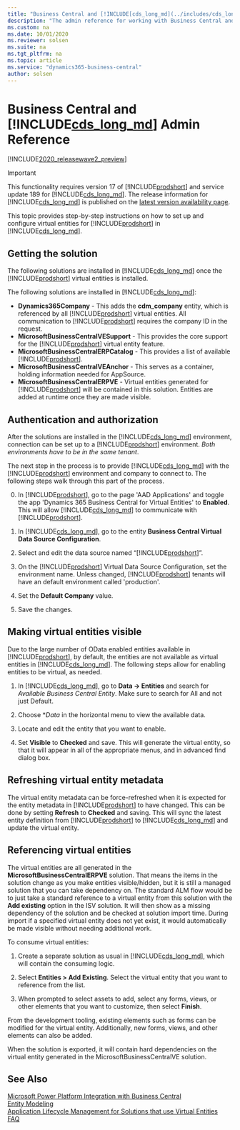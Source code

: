 ```yaml
---
title: "Business Central and [!INCLUDE[cds_long_md](../includes/cds_long_md.md)] admin reference"
description: "The admin reference for working with Business Central and Microsoft Dataverse tables"
ms.custom: na
ms.date: 10/01/2020
ms.reviewer: solsen
ms.suite: na
ms.tgt_pltfrm: na
ms.topic: article
ms.service: "dynamics365-business-central"
author: solsen
---
```


# Business Central and [!INCLUDE[cds_long_md](../includes/cds_long_md.md)] Admin Reference

[!INCLUDE[2020_releasewave2_preview](../includes/2020_releasewave2_preview.md)]

> [!IMPORTANT]  
> This functionality requires version 17 of [!INCLUDE[prodshort](../developer/includes/prodshort.md)] and service update 189 for [!INCLUDE[cds_long_md](../includes/cds_long_md.md)]. The release information for [!INCLUDE[cds_long_md](../includes/cds_long_md.md)] is published on the [latest version availability page](https://docs.microsoft.com/business-applications-release-notes/dynamics/released-versions/dynamics-365ce#all-version-availability).

This topic provides step-by-step instructions on how to set up and configure virtual entities for [!INCLUDE[prodshort](../developer/includes/prodshort.md)] in [!INCLUDE[cds_long_md](../includes/cds_long_md.md)].

## Getting the solution

The following solutions are installed in [!INCLUDE[cds_long_md](../includes/cds_long_md.md)] once the [!INCLUDE[prodshort](../developer/includes/prodshort.md)] virtual entities is installed.

The following solutions are installed in [!INCLUDE[cds_long_md](../includes/cds_long_md.md)]:

- **Dynamics365Company** - This adds the **cdm_company** entity, which is referenced by all [!INCLUDE[prodshort](../developer/includes/prodshort.md)] virtual entities. All communication to [!INCLUDE[prodshort](../developer/includes/prodshort.md)] requires the company ID in the request. 
- **MicrosoftBusinessCentralVESupport** - This provides the core support for the [!INCLUDE[prodshort](../developer/includes/prodshort.md)] virtual entity feature.
- **MicrosoftBusinessCentralERPCatalog** - This provides a list of available [!INCLUDE[prodshort](../developer/includes/prodshort.md)].
- **MicrosoftBusinessCentralVEAnchor** - This serves as a container, holding information needed for AppSource. 
- **MicrosoftBusinessCentralERPVE** - Virtual entities generated for [!INCLUDE[prodshort](../developer/includes/prodshort.md)] will be contained in this solution. Entities are added at runtime once they are made visible.

## Authentication and authorization

After the solutions are installed in the [!INCLUDE[cds_long_md](../includes/cds_long_md.md)] environment, connection can be set up to a [!INCLUDE[prodshort](../developer/includes/prodshort.md)] environment. *Both environments have to be in the same tenant*.  

The next step in the process is to provide [!INCLUDE[cds_long_md](../includes/cds_long_md.md)] with the [!INCLUDE[prodshort](../developer/includes/prodshort.md)] environment and company to connect to. The following steps walk through this part of the process.

0. In [!INCLUDE[prodshort](../developer/includes/prodshort.md)], go to the page 'AAD Applications' and toggle the app 'Dynamics 365 Business Central for Virtual Entities' to **Enabled**. This will allow [!INCLUDE[cds_long_md](../includes/cds_long_md.md)] to communicate with [!INCLUDE[prodshort](../developer/includes/prodshort.md)].

1. In [!INCLUDE[cds_long_md](../includes/cds_long_md.md)], go to the entity **Business Central Virtual Data Source Configuration**.

2. Select and edit the data source named “[!INCLUDE[prodshort](../developer/includes/prodshort.md)]”.

3. On the [!INCLUDE[prodshort](../developer/includes/prodshort.md)] Virtual Data Source Configuration, set the environment name. Unless changed, [!INCLUDE[prodshort](../developer/includes/prodshort.md)] tenants will have an default environment called 'production'.

4. Set the **Default Company** value. 

5. Save the changes.

## Making virtual entities visible

Due to the large number of OData enabled entities available in [!INCLUDE[prodshort](../developer/includes/prodshort.md)], by default, the entities are not available as virtual entities in [!INCLUDE[cds_long_md](../includes/cds_long_md.md)]. The following steps allow for enabling entities to be virtual, as needed.

1. In [!INCLUDE[cds_long_md](../includes/cds_long_md.md)], go to **Data -> Entities** and search for *Available Business Central Entity*. Make sure to search for All and not just Default.

2. Choose **Data* in the horizontal menu to view the available data.

3. Locate and edit the entity that you want to enable.

4. Set **Visible** to **Checked** and save. This will generate the virtual entity, so that it will appear in all of the appropriate menus, and in advanced find dialog box.

## Refreshing virtual entity metadata

The virtual entity metadata can be force-refreshed when it is expected for the entity metadata in [!INCLUDE[prodshort](../developer/includes/prodshort.md)] to have changed. This can be done by setting **Refresh** to **Checked** and saving. This will sync the latest entity definition from [!INCLUDE[prodshort](../developer/includes/prodshort.md)] to [!INCLUDE[cds_long_md](../includes/cds_long_md.md)] and update the virtual entity.

## Referencing virtual entities

The virtual entities are all generated in the **MicrosoftBusinessCentralERPVE** solution. That means the items in the solution change as you make entities visible/hidden, but it is still a managed solution that you can take dependency on. The standard ALM flow would be to just take a standard reference to a virtual entity from this solution with the **Add existing** option in the ISV solution. It will then show as a missing dependency of the solution and be checked at solution import time. During import if a specified virtual entity does not yet exist, it would automatically be made visible without needing additional work.

To consume virtual entities:

1. Create a separate solution as usual in [!INCLUDE[cds_long_md](../includes/cds_long_md.md)], which will contain the consuming logic.

2. Select **Entities \> Add Existing**. Select the virtual entity that you want to reference from the list.

3. When prompted to select assets to add, select any forms, views, or other elements that you want to customize, then select **Finish**.

From the development tooling, existing elements such as forms can be modified for the virtual entity. Additionally, new forms, views, and other elements can also be added.

When the solution is exported, it will contain hard dependencies on the virtual entity generated in the MicrosoftBusinessCentralVE solution.

## See Also

[Microsoft Power Platform Integration with Business Central](powerplat-overview.md)  
[Entity Modeling](powerplat-entity-modeling.md)  
[Application Lifecycle Management for Solutions that use Virtual Entities](powerplat-app-lifecycle-management.md)  
[FAQ](powerplat-faq.md)  
